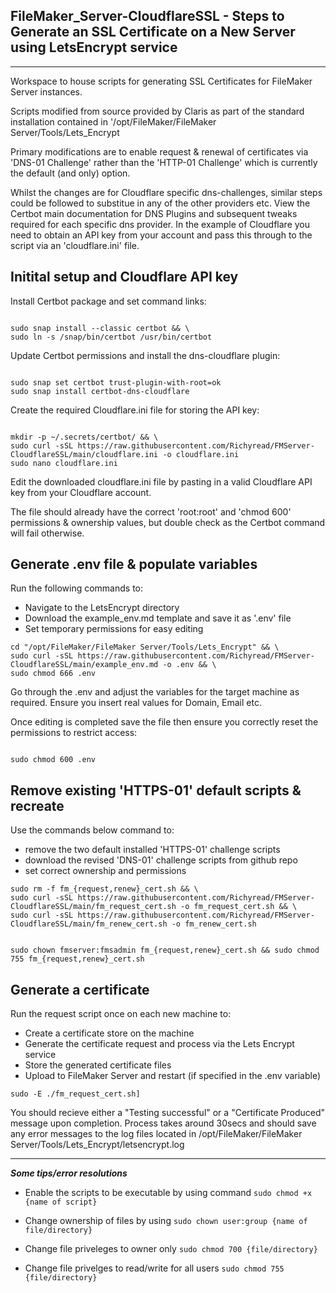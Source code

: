 ## FileMaker_Server-CloudflareSSL - Steps to Generate an SSL Certificate on a New Server using LetsEncrypt service
--------

Workspace to house scripts for generating SSL Certificates for FileMaker Server instances.

Scripts modified from source provided by Claris as part of the standard installation contained in '/opt/FileMaker/FileMaker Server/Tools/Lets_Encrypt

Primary modifications are to enable request & renewal of certificates via 'DNS-01 Challenge' rather than the 'HTTP-01 Challenge' which is currently the default (and only) option.

Whilst the changes are for Cloudflare specific dns-challenges, similar steps could be followed to substitue in any of the other providers etc. View the Certbot main documentation for DNS Plugins and subsequent tweaks required for each specific dns provider. In the example of Cloudflare you need to obtain an API key from your account and pass this through to the script via an 'cloudflare.ini' file.

## Initital setup and Cloudflare API key ##

Install Certbot package and set command links:

```

sudo snap install --classic certbot && \
sudo ln -s /snap/bin/certbot /usr/bin/certbot

```

Update Certbot permissions and install the dns-cloudflare plugin:

```

sudo snap set certbot trust-plugin-with-root=ok
sudo snap install certbot-dns-cloudflare

```

Create the required Cloudflare.ini file for storing the API key:

```

mkdir -p ~/.secrets/certbot/ && \
sudo curl -sSL https://raw.githubusercontent.com/Richyread/FMServer-CloudflareSSL/main/cloudflare.ini -o cloudflare.ini
sudo nano cloudflare.ini

```

Edit the downloaded cloudflare.ini file by pasting in a valid Cloudflare API key from your Cloudflare account.

The file should already have the correct 'root:root' and 'chmod 600' permissions & ownership values, but double check as the Certbot command will fail otherwise.


## Generate .env file & populate variables ##

Run the following commands to:
 - Navigate to the LetsEncrypt directory
 - Download the example_env.md template and save it as '.env' file
 - Set temporary permissions for easy editing

```
cd "/opt/FileMaker/FileMaker Server/Tools/Lets_Encrypt" && \
sudo curl -sSL https://raw.githubusercontent.com/Richyread/FMServer-CloudflareSSL/main/example_env.md -o .env && \
sudo chmod 666 .env
```

Go through the .env and adjust the variables for the target machine as required. Ensure you insert real values for Domain, Email etc.

Once editing is completed save the file then ensure you correctly reset the permissions to restrict access:

```

sudo chmod 600 .env

```

## Remove existing 'HTTPS-01' default scripts & recreate ##

Use the commands below command to:
  - remove the two default installed 'HTTPS-01' challenge scripts
  - download the revised 'DNS-01' challenge scripts from github repo
  - set correct ownership and permissions

```
sudo rm -f fm_{request,renew}_cert.sh && \
sudo curl -sSL https://raw.githubusercontent.com/Richyread/FMServer-CloudflareSSL/main/fm_request_cert.sh -o fm_request_cert.sh && \
sudo curl -sSL https://raw.githubusercontent.com/Richyread/FMServer-CloudflareSSL/main/fm_renew_cert.sh -o fm_renew_cert.sh
    
```

```
sudo chown fmserver:fmsadmin fm_{request,renew}_cert.sh && sudo chmod 755 fm_{request,renew}_cert.sh

```    
## Generate a certificate ##

Run the request script once on each new machine to:
 - Create a certificate store on the machine
 - Generate the certificate request and process via the Lets Encrypt service
 - Store the generated certificate files
 - Upload to FileMaker Server and restart (if specified in the .env variable)

```
sudo -E ./fm_request_cert.sh]
```


You should recieve either a "Testing successful" or a "Certificate Produced" message upon completion. Process takes around 30secs and should save any error messages to the log files located in /opt/FileMaker/FileMaker Server/Tools/Lets_Encrypt/letsencrypt.log


---------------------------------

***Some tips/error resolutions***
  
- Enable the scripts to be executable by using command ``` sudo chmod +x {name of script} ```

- Change ownership of files by using ``` sudo chown user:group {name of file/directory} ```

- Change file priveleges to owner only ``` sudo chmod 700 {file/directory} ```

- Change file privelges to read/write for all users ``` sudo chmod 755 {file/directory} ```
